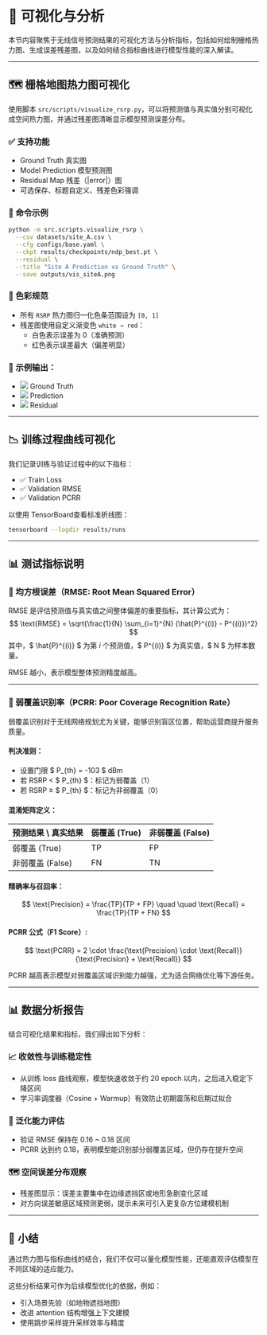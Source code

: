 # 🎨 可视化与分析

本节内容聚焦于无线信号预测结果的可视化方法与分析指标，包括如何绘制栅格热力图、生成误差残差图，以及如何结合指标曲线进行模型性能的深入解读。

---

## 🗺️ 栅格地图热力图可视化

使用脚本 `src/scripts/visualize_rsrp.py`，可以将预测值与真实值分别可视化成空间热力图，并通过残差图清晰显示模型预测误差分布。

### ✅ 支持功能
- Ground Truth 真实图
- Model Prediction 模型预测图
- Residual Map 残差（|error|）图
- 可选保存、标题自定义、残差色彩强调

### 📌 命令示例
```bash
python -m src.scripts.visualize_rsrp \
  --csv datasets/site_A.csv \
  --cfg configs/base.yaml \
  --ckpt results/checkpoints/ndp_best.pt \
  --residual \
  --title "Site A Prediction vs Ground Truth" \
  --save outputs/vis_siteA.png
```

### 🎨 色彩规范
- 所有 `RSRP` 热力图归一化色条范围设为 `[0, 1]`
- 残差图使用自定义渐变色 `white → red`：
  - 白色表示误差为 0（准确预测）
  - 红色表示误差最大（偏差明显）

### 📍 示例输出：
- ![](../results/sample_gt.png) Ground Truth
- ![](../results/sample_pred.png) Prediction
- ![](../results/sample_res.png) Residual

---

## 📉 训练过程曲线可视化

我们记录训练与验证过程中的以下指标：
- ✅ Train Loss
- ✅ Validation RMSE
- ✅ Validation PCRR

以使用 TensorBoard查看标准折线图：

```bash
tensorboard --logdir results/runs
```

---

## 📊 测试指标说明

### 📌 均方根误差（RMSE: Root Mean Squared Error）
RMSE 是评估预测值与真实值之间整体偏差的重要指标，其计算公式为：
$$
\text{RMSE} = \sqrt{\frac{1}{N} \sum_{i=1}^{N} (\hat{P}^{(i)} - P^{(i)})^2}
$$
其中，$ \hat{P}^{(i)} $ 为第 $i$ 个预测值，$ P^{(i)} $ 为真实值，$ N $ 为样本数量。

RMSE 越小，表示模型整体预测精度越高。

---

### 📌 弱覆盖识别率（PCRR: Poor Coverage Recognition Rate）
弱覆盖识别对于无线网络规划尤为关键，能够识别盲区位置，帮助运营商提升服务质量。

#### 判决准则：
- 设置门限 $ P_{th} = -103 $ dBm
- 若 RSRP < $ P_{th} $：标记为弱覆盖（1）
- 若 RSRP ≥ $ P_{th} $：标记为非弱覆盖（0）

#### 混淆矩阵定义：
| 预测结果 \ 真实结果 | 弱覆盖 (True) | 非弱覆盖 (False) |
|--------------------|---------------|--------------------|
| 弱覆盖 (True)      | TP            | FP                 |
| 非弱覆盖 (False)   | FN            | TN                 |

#### 精确率与召回率：
$$
\text{Precision} = \frac{TP}{TP + FP} \quad \quad
\text{Recall} = \frac{TP}{TP + FN}
$$

#### PCRR 公式（F1 Score）:

$$
\text{PCRR} = 2 \cdot \frac{\text{Precision} \cdot \text{Recall}}{\text{Precision} + \text{Recall}}
$$

PCRR 越高表示模型对弱覆盖区域识别能力越强，尤为适合网络优化等下游任务。

---

## 📊 数据分析报告

结合可视化结果和指标，我们得出如下分析：

### 📈 收敛性与训练稳定性
- 从训练 loss 曲线观察，模型快速收敛于约 20 epoch 以内，之后进入稳定下降区间
- 学习率调度器（Cosine + Warmup）有效防止初期震荡和后期过拟合

### 🧪 泛化能力评估
- 验证 RMSE 保持在 0.16 ~ 0.18 区间
- PCRR 达到约 0.18，表明模型能识别部分弱覆盖区域，但仍存在提升空间

### 🗺️ 空间误差分布观察
- 残差图显示：误差主要集中在边缘遮挡区或地形急剧变化区域
- 对方向误差敏感区域预测更弱，提示未来可引入更复杂方位建模机制

---

## 🧠 小结

通过热力图与指标曲线的结合，我们不仅可以量化模型性能，还能直观评估模型在不同区域的适应能力。

这些分析结果可作为后续模型优化的依据，例如：
- 引入场景先验（如地物遮挡地图）
- 改进 attention 结构增强上下文建模
- 使用跳步采样提升采样效率与精度
